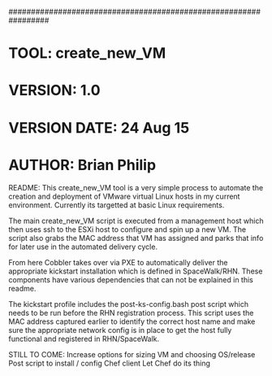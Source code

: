 #################################################################
# TOOL:           create_new_VM  
# VERSION:	      1.0
# VERSION DATE:	  24 Aug 15
# AUTHOR:	        Brian Philip

README:
This create_new_VM tool is a very simple process to automate the creation and deployment of VMware virtual Linux hosts in my current environment. Currently its targetted at basic Linux requirements.

The main create_new_VM script is executed from a management host which then uses ssh to the ESXi host to configure and spin up a new VM. The script also grabs the MAC address that VM has assigned and parks that info for later use in the automated delivery cycle.

From here Cobbler takes over via PXE to automatically deliver the appropriate kickstart installation which is defined in SpaceWalk/RHN. These components have various dependencies that can not be explained in this readme.

The kickstart profile includes the post-ks-config.bash post script which needs to be run before the RHN registration process. This script uses the MAC address captured earlier to identify the correct host name and make sure the appropriate network config is in place to get the host fully functional and registered in RHN/SpaceWalk.

STILL TO COME: 
Increase options for sizing VM and choosing OS/release
Post script to install / config Chef client
Let Chef do its thing

